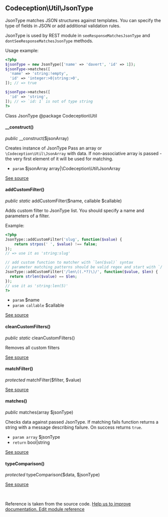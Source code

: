 
## Codeception\Util\JsonType



JsonType matches JSON structures against templates.
You can specify the type of fields in JSON or add additional validation rules.

JsonType is used by REST module in `seeResponseMatchesJsonType` and `dontSeeResponseMatchesJsonType` methods.

Usage example:

```php
<?php
$jsonType = new JsonType(['name' => 'davert', 'id' => 1]);
$jsonType->matches([
  'name' => 'string:!empty',
  'id' => 'integer:>0|string:>0',
]); // => true

$jsonType->matches([
  'id' => 'string',
]); // => `id: 1` is not of type string
?>
```

Class JsonType
@package Codeception\Util


#### __construct()

 *public* __construct($jsonArray) 

Creates instance of JsonType
Pass an array or `\Codeception\Util\JsonArray` with data.
If non-associative array is passed - the very first element of it will be used for matching.

 * `param` $jsonArray array|\Codeception\Util\JsonArray

[See source](https://github.com/Codeception/Codeception/blob/3.0/src/Codeception/Util/JsonType.php#L43)

#### addCustomFilter()

 *public static* addCustomFilter($name, callable $callable) 

Adds custom filter to JsonType list.
You should specify a name and parameters of a filter.

Example:

```php
<?php
JsonType::addCustomFilter('slug', function($value) {
    return strpos(' ', $value) !== false;
});
// => use it as 'string:slug'

// add custom function to matcher with `len($val)` syntax
// parameter matching patterns should be valid regex and start with `/` char
JsonType::addCustomFilter('/len\((.*?)\)/', function($value, $len) {
  return strlen($value) == $len;
});
// use it as 'string:len(5)'
?>
```

 * `param`          $name
 * `param callable` $callable

[See source](https://github.com/Codeception/Codeception/blob/3.0/src/Codeception/Util/JsonType.php#L76)

#### cleanCustomFilters()

 *public static* cleanCustomFilters() 

Removes all custom filters

[See source](https://github.com/Codeception/Codeception/blob/3.0/src/Codeception/Util/JsonType.php#L84)

#### matchFilter()

 *protected* matchFilter($filter, $value) 

[See source](https://github.com/Codeception/Codeception/blob/3.0/src/Codeception/Util/JsonType.php#L187)

#### matches()

 *public* matches(array $jsonType) 

Checks data against passed JsonType.
If matching fails function returns a string with a message describing failure.
On success returns `true`.

 * `param array` $jsonType
 * `return` bool|string

[See source](https://github.com/Codeception/Codeception/blob/3.0/src/Codeception/Util/JsonType.php#L97)

#### typeComparison()

 *protected* typeComparison($data, $jsonType) 

[See source](https://github.com/Codeception/Codeception/blob/3.0/src/Codeception/Util/JsonType.php#L116)

<p>&nbsp;</p><div class="alert alert-warning">Reference is taken from the source code. <a href="https://github.com/Codeception/Codeception/blob/3.0/src//Codeception/Util/JsonType.php">Help us to improve documentation. Edit module reference</a></div>

